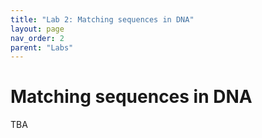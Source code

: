 ```yaml
---
title: "Lab 2: Matching sequences in DNA"
layout: page
nav_order: 2
parent: "Labs"
---
```


# Matching sequences in DNA

TBA